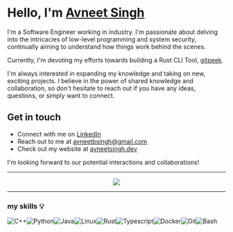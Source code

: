 # Hello, I'm [Avneet Singh](https://www.avneetsingh.dev)

I'm a Software Engineer working in industry. I'm passionate about delving into the intricacies of low-level programming and system security, continually aiming to understand how things work behind the scenes.

Currently, I'm devoting my efforts towards building a Rust CLI Tool, [gitpeek](https://github.com/avneetsingh36/gitpeek).

I'm always interested in expanding my knowledge and taking on new, exciting projects. I believe in the power of shared knowledge and collaboration, so don't hesitate to reach out if you have any ideas, questions, or simply want to connect.

## Get in touch

- Connect with me on [LinkedIn](https://www.linkedin.com/in/the-avneet-singh/)
- Reach out to me at avneetbsingh@gmail.com
- Check out my website at [avneetsingh.dev](https://www.avneetsingh.dev) 

I'm looking forward to our potential interactions and collaborations!

___

<div align="center">
  <img src="https://github-readme-stats.vercel.app/api/top-langs/?username=avneetsingh36&exclude_repo=.dotfiles&layout=compact&theme=material-palenight&hide=swift"/>
</div>

___

### my skills :bulb: 

<div style="display:flex">
<img alt="C++" src="https://img.shields.io/badge/-C++-blue?style=for-the-badge&logo=cplusplus&logoColor=white">
<img alt="Python" src="https://img.shields.io/badge/Python-FFD43B?style=for-the-badge&logo=python&logoColor=blue">
<img alt="Java" src="https://img.shields.io/badge/Java-FFFFFF?style=for-the-badge&logo=openjdk&logoColor=red">
<img alt="Linux" src="https://img.shields.io/badge/Linux-100000?style=for-the-badge&logo=linux&logoColor=yellow">  
<img alt="Rust" src="https://img.shields.io/badge/RUST-E44C30?style=for-the-badge&logo=rust&logoColor=white">
<img alt="Typescript" src="https://img.shields.io/badge/TypeScript-3178C6?style=for-the-badge&logo=typescript&logoColor=white">
<img alt="Docker" src="https://img.shields.io/badge/Docker-FFFFFF?style=for-the-badge&logo=docker&logoColor=blue">  
<img alt="Git" src="https://img.shields.io/badge/GIT-E44C30?style=for-the-badge&logo=git&logoColor=white">
<img alt="Bash" src="https://img.shields.io/badge/Bash-323330?&style=for-the-badge&logo=gnu-bash&logoColor=white"/>
</div>
